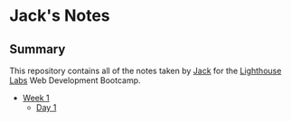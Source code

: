 # Jack's Notes

## Summary

This repository contains all of the notes taken by [Jack](https://github.com/jackwbauer) for the [Lighthouse Labs](https://www.lighthouselabs.ca) Web Development Bootcamp.

* [Week 1](/Week_1)
  * [Day 1](/Week_1/Day_1)